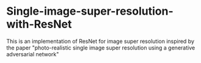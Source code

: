 # Single-image-super-resolution-with-ResNet
This is an implementation of ResNet for image super resolution inspired by the paper "photo-realistic single image super resolution using a generative adversarial network" 
